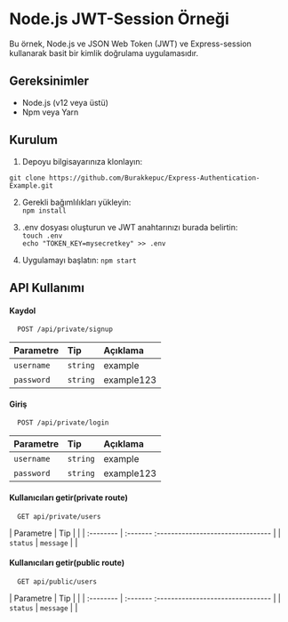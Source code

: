 
# Node.js JWT-Session Örneği

Bu örnek, Node.js ve JSON Web Token (JWT) ve Express-session kullanarak basit bir kimlik doğrulama uygulamasıdır.

## Gereksinimler
- Node.js (v12 veya üstü)  
- Npm veya Yarn

## Kurulum
1) Depoyu bilgisayarınıza klonlayın:

`git clone https://github.com/Burakkepuc/Express-Authentication-Example.git`

2) Gerekli bağımlılıkları yükleyin:  
`npm install`  

3) .env dosyası oluşturun ve JWT anahtarınızı burada belirtin:  
`touch .env`  
`echo "TOKEN_KEY=mysecretkey" >> .env`

4) Uygulamayı başlatın:
`npm start`





## API Kullanımı

#### Kaydol

```http
  POST /api/private/signup
```

| Parametre | Tip     | Açıklama                |
| :-------- | :------- | :------------------------- |
| `username` | `string` | example
| `password` | `string` | example123

#### Giriş

```http
  POST /api/private/login
```

| Parametre | Tip     | Açıklama                |
| :-------- | :------- | :------------------------- |
| `username` | `string` | example
| `password` | `string` | example123

#### Kullanıcıları getir(private route)

```http
  GET api/private/users
```

| Parametre | Tip     |                      |
| :-------- | :-------  :-------------------------------- |
| `status`      | `message` | |

#### Kullanıcıları getir(public route)
```http
  GET api/public/users
```

| Parametre | Tip     |                      |
| :-------- | :-------  :-------------------------------- |
| `status`      | `message` | |

